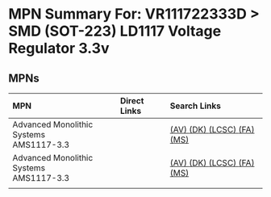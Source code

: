 



# MPN Summary For: VR111722333D > SMD (SOT-223) LD1117 Voltage Regulator 3.3v

## MPNs
  

|MPN|Direct Links|Search Links|
| :--- | :--- | :--- |
|Advanced Monolithic Systems<br>AMS1117-3.3||[(AV) ](https://www.avnet.com/shop/us/search/AMS1117-3.3)[(DK) ](https://www.digikey.co.uk/en/products/result?s=AMS1117-3.3)[(LCSC) ](https://www.lcsc.com/search?q=AMS1117-3.3)[(FA) ](https://uk.farnell.com/search?st=AMS1117-3.3)[(MS) ](https://www.mouser.com/c/?q=AMS1117-3.3)|
|Advanced Monolithic Systems<br>AMS1117-3.3||[(AV) ](https://www.avnet.com/shop/us/search/AMS1117-3.3)[(DK) ](https://www.digikey.co.uk/en/products/result?s=AMS1117-3.3)[(LCSC) ](https://www.lcsc.com/search?q=AMS1117-3.3)[(FA) ](https://uk.farnell.com/search?st=AMS1117-3.3)[(MS) ](https://www.mouser.com/c/?q=AMS1117-3.3)|
||||
